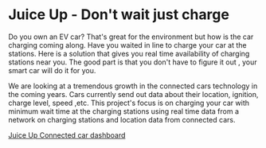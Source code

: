 # Juice Up - Don't wait just charge 

Do you own an EV car? That's great for the environment but how is the car charging coming along.
Have you waited in line to charge your car at the stations. Here is a solution that gives you real time availability of charging stations near you. The good part is that you don't have to figure it out , your smart car will do it for you.

We are looking at a tremendous growth in the connected cars technology in the coming years. Cars currently send out data about their location, ignition, charge level, speed ,etc. This project's focus is on charging your car with minimum wait time at the charging stations using real time data from a network on charging stations and location data from connected cars.

[Juice Up Connected car dashboard](images/cardashboard.png)
